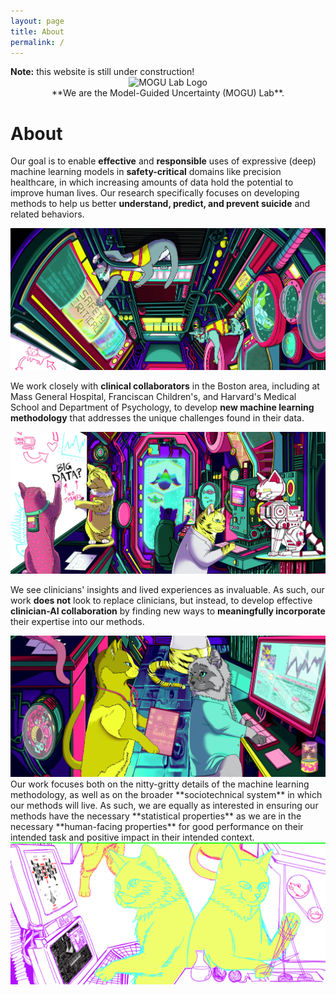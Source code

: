 ```yaml
---
layout: page
title: About
permalink: /
---
```



<div class="alert alert-warning" role="alert">
  <strong>Note:</strong> this website is still under construction!
</div>


<center>
<img style="max-width: 300px;" src="{{ site.author.image }}" alt="MOGU Lab Logo" class="circle-image">

<div markdown="1">
**We are the Model-Guided Uncertainty (MOGU) Lab**.
</div>
</center>


# About

<div class="container">
<div class="row">
<div markdown="1" class="col-lg-6 about-box">

Our goal is to enable **effective** and **responsible** uses of expressive (deep) machine learning models in **safety-critical** domains like precision healthcare, in which increasing amounts of data hold the potential to improve human lives. Our research specifically focuses on developing methods to help us better **understand, predict, and prevent suicide** and related behaviors.    

</div>
<div class="col-lg-6 about-box">
<img class="about-img" style="margin: 0px;" src="/assets/img/about_01.jpg" alt="Illustration of cats working on research together at MOGU Lab" />
</div>
</div>

<div class="row">
<div markdown="1" class="col-lg-6 about-box">

We work closely with **clinical collaborators** in the Boston area, including at Mass General Hospital, Franciscan Children's, and Harvard's Medical School and Department of Psychology, to develop **new machine learning methodology** that addresses the unique challenges found in their data. 

</div>
<div class="col-lg-6 about-box">
<img class="about-img" style="margin: 0px;" src="/assets/img/about_02.jpg" alt="Illustration of cats working on research together at MOGU Lab" />
</div>
</div>

<div class="row">
<div markdown="1" class="col-lg-6 about-box">

We see clinicians' insights and lived experiences as invaluable. As such, our work **does not** look to replace clinicians, but instead, to develop effective **clinician-AI collaboration** by finding new ways to **meaningfully incorporate** their expertise into our methods.

</div>
<div class="col-lg-6 about-box">
<img class="about-img" style="margin: 0px;" src="/assets/img/about_03.jpg" alt="Illustration of cats working on research together at MOGU Lab" />
</div>
</div>

<div class="row">
<div markdown="1" class="col-lg-6 about-box">
Our work focuses both on the nitty-gritty details of the machine learning methodology, as well as on the broader **sociotechnical system** in which our methods will live. As such, we are equally as interested in ensuring our methods have the necessary **statistical properties** as we are in the necessary **human-facing properties** for good performance on their intended task and positive impact in their intended context. 
</div>
<div class="col-lg-6 about-box">
<img class="about-img" style="margin: 0px;" src="/assets/img/about_04.jpg" alt="Illustration of cats working on research together at MOGU Lab" />
</div>
</div>

</div>

<br/>

